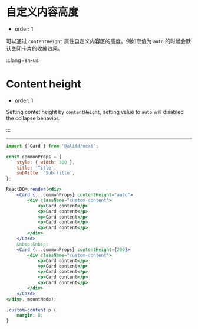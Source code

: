 # 自定义内容高度

- order: 1

可以通过 `contentHeight` 属性自定义内容区的高度。例如取值为 `auto` 的时候会默认关闭卡片的收缩效果。

:::lang=en-us
# Content height

- order: 1

Setting contet height by `contentHeight`, setting value to `auto` will disabled the collapse behavior.

:::

---

````jsx
import { Card } from '@alifd/next';

const commonProps = {
    style: { width: 300 },
    title: 'Title',
    subTitle: 'Sub-title',
};

ReactDOM.render(<div>
    <Card {...commonProps} contentHeight="auto">
        <div className="custom-content">
            <p>Card content</p>
            <p>Card content</p>
            <p>Card content</p>
            <p>Card content</p>
            <p>Card content</p>
        </div>
    </Card>
    &nbsp;&nbsp;
    <Card {...commonProps} contentHeight={200}>
        <div className="custom-content">
            <p>Card content</p>
            <p>Card content</p>
            <p>Card content</p>
            <p>Card content</p>
            <p>Card content</p>
        </div>
    </Card>
</div>, mountNode);
````

````css
.custom-content p {
    margin: 0;
}
````
